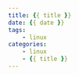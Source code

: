 ```yaml
---
title: {{ title }}
date: {{ date }}  
tags:
    - linux
categories:
    - linux
    - {{ title }}
---
```

